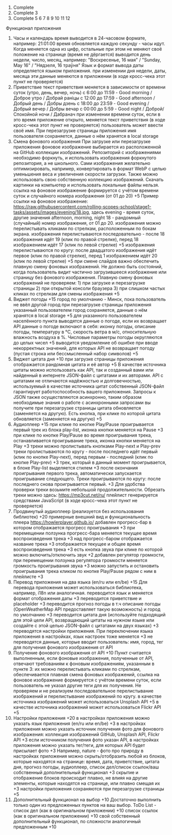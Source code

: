 1. Complete
2. Complete
3
4. Complete
5
6
7
8
9
10
11
12

Функционал приложения
1. Часы и календарь 
время выводится в 24-часовом формате, например: 21:01:00 
время обновляется каждую секунду - часы идут. Когда меняется одна из цифр, остальные при этом не меняют своё положение на странице (время не дёргается) 
выводится день недели, число, месяц, например: "Воскресенье, 16 мая" / "Sunday, May 16" / "Нядзеля, 16 траўня" 
Язык и формат вывода даты определяется языком приложения.
при изменении дня недели, даты, месяца эти данные меняются в приложении (в ходе кросс-чека этот пункт не проверяется)
2. Приветствие 
текст приветствия меняется в зависимости от времени суток (утро, день, вечер, ночь) 
с 6:00 до 11:59 - Good morning / Доброе утро / Добрай раніцы
с 12:00 до 17:59 - Good afternoon / Добрый день / Добры дзень
с 18:00 до 23:59 - Good evening / Добрый вечер / Добры вечар
с 00:00 до 5:59 - Good night / Доброй/Спокойной ночи / Дабранач
при изменении времени суток, если в это время приложение открыто, меняется текст приветствия (в ходе кросс-чека этот пункт не проверяется)
пользователь может ввести своё имя. При перезагрузке страницы приложения имя пользователя сохраняется, данные о нём хранятся в local storage
3. Смена фонового изображения
При загрузке или перезагрузке приложения фоновое изображение выбирается из расположенной на GitHub коллекции изображений.
Репозиторий с изображениями необходимо форкнуть, и использовать изображения форкнутого репозитория, а не школьного.
Сами изображения желательно оптимизировать, например, конвертировать в формат WebP с целью уменьшения веса и увеличения скорости загрузки.
Также можно использовать свою собственную коллекцию изображений.
Скачать картинки на компьютер и использовать локальные файлы нельзя.
ссылка на фоновое изображение формируется с учётом времени суток и случайного номера изображения (от 01 до 20) +5
Пример ссылки на фоновое изображение: https://raw.githubusercontent.com/rolling-scopes-school/stage1-tasks/assets/images/evening/18.jpg, здесь
evening - время суток, другие значения afternoon, morning, night
18 - рандомный (случайный) номер изображения, от 01 до 20.
изображения можно перелистывать кликами по стрелкам, расположенным по бокам экрана.
изображения перелистываются последовательно - после 18 изображения идёт 19 (клик по правой стрелке), перед 18 изображением идёт 17 (клик по левой стрелке) +5
изображения перелистываются по кругу: после двадцатого изображения идёт первое (клик по правой стрелке), перед 1 изображением идёт 20 (клик по левой стрелке) +5
при смене слайдов важно обеспечить плавную смену фоновых изображений. Не должно быть состояний, когда пользователь видит частично загрузившееся изображение или страницу без фонового изображения. Плавную смену фоновых изображений не проверяем: 1) при загрузке и перезагрузке страницы 2) при открытой консоли браузера 3) при слишком частых кликах по стрелкам для смены изображения +5
4. Виджет погоды +15
город по умолчанию - Минск, пока пользователь не ввёл другой город
при перезагрузке страницы приложения указанный пользователем город сохраняется, данные о нём хранятся в local storage +5
для указанного пользователем населённого пункта выводятся данные о погоде, если их возвращает API
данные о погоде включают в себя: иконку погоды, описание погоды, температуру в °C, скорость ветра в м/с, относительную влажность воздуха в %. Числовые параметры погоды округляются до целых чисел +5
выводится уведомление об ошибке при вводе некорректных значений, для которых API не возвращает погоду (пустая строка или бессмысленный набор символов) +5
5. Виджет цитата дня +10
при загрузке страницы приложения отображается рандомная цитата и её автор +5
В качестве источника цитаты можно использовать как API, так и созданный вами или найденный в интернете JSON-файл с цитатами и их авторами. API с цитатами не отличаются надёжностью и долговечностью, используемый в качестве источника цитат собственный JSON-файл гарантирует работоспособность вашего приложения. Запросы к JSON также осуществляются асинхронно, таким образом необходимые знания о работе с асинхронными запросами вы получите
при перезагрузке страницы цитата обновляется (заменяется на другую). Есть кнопка, при клике по которой цитата обновляется (заменяется на другую) +5
6. Аудиоплеер +15
при клике по кнопке Play/Pause проигрывается первый трек из блока play-list, иконка кнопки меняется на Pause +3
при клике по кнопке Play/Pause во время проигрывания трека, останавливается проигрывание трека, иконка кнопки меняется на Play +3
треки можно пролистывать кнопками Play-next и Play-prev
треки пролистываются по кругу - после последнего идёт первый (клик по кнопке Play-next), перед первым - последний (клик по кнопке Play-prev) +3
трек, который в данный момент проигрывается, в блоке Play-list выделяется стилем +3
после окончания проигрывания первого трека, автоматически запускается проигрывание следующего. Треки проигрываются по кругу: после последнего снова проигрывается первый. +3
Для удобства проверки треки возьмите небольшой продолжительности. Обрезать треки можно здесь: https://mp3cut.net/ru/
плейлист генерируется средствами JavaScript (в ходе кросс-чека этот пункт не проверяется)
7. Продвинутый аудиоплеер (реализуется без использования библиотек) +20
примерные внешний вид и функциональность плеера https://howlerplayer.github.io/
добавлен прогресс-бар в котором отображается прогресс проигрывания +3
при перемещении ползунка прогресс-бара меняется текущее время воспроизведения трека +3
над прогресс-баром отображается название трека +3
отображается текущее и общее время воспроизведения трека +3
есть кнопка звука при клике по которой можно включить/отключить звук +2
добавлен регулятор громкости, при перемещении ползунка регулятора громкости меняется громкость проигрывания звука +3
можно запустить и остановить проигрывания трека кликом по кнопке Play/Pause рядом с ним в плейлисте +3
8. Перевод приложения на два языка (en/ru или en/be) +15
Для перевода приложения может использоваться библиотека, например, i18n или аналогичная.
переводится язык и меняется формат отображения даты +3
переводится приветствие и placeholder +3
переводится прогноз погоды в т.ч описание погоды (OpenWeatherMap API предоставляет такую возможность) и город по умолчанию +3
переводится цитата дня (используйте подходящий для этой цели API, возвращающий цитаты на нужном языке или создайте с этой целью JSON-файл с цитатами на двух языках) +3
переводятся настройки приложения. При переключении языка приложения в настройках, язык настроек тоже меняется +3
не переводятся данные, которые вводит пользователь: имя, город, тег для получения фонового изображения от API
9. Получение фонового изображения от API +10 Пункт считается выполненным, если фоновые изображения, полученные от API, отвечают требованиям к фоновым изображениям, указанным в пункте 3: их можно перелистывать кликами по стрелкам, обеспечивается плавная смена фоновых изображений, ссылка на фоновое изображение формируется с учётом времени суток, если пользователь не указал другие теги для их получения. Не проверяем и не реализуем последовательное перелистывание изображений и перелистывание изображений по кругу.
в качестве источника изображений может использоваться Unsplash API +5
в качестве источника изображений может использоваться Flickr API +5
10. Настройки приложения +20
в настройках приложения можно указать язык приложения (en/ru или en/be) +3
в настройках приложения можно указать источник получения фото для фонового изображения: коллекция изображений GitHub, Unsplash API, Flickr API +3
если источником получения фото указан API, в настройках приложения можно указать тег/теги, для которых API будет присылает фото +3
Например, nature - фото про природу
в настройках приложения можно скрыть/отобразить любой из блоков, которые находятся на странице: время, дата, приветствие, цитата дня, прогноз погоды, аудиоплеер, список дел/список ссылок/ваш собственный дополнительный функционал +3
скрытие и отображение блоков происходит плавно, не влияя на другие элементы, которые находятся на странице, или плавно смещая их +3
настройки приложения сохраняются при перезагрузке страницы +5
11. Дополнительный функционал на выбор +10
Достаточно выполнить только один из предложенных пунктов на ваш выбор.
ToDo List - список дел (как в оригинальном приложении) +10
список ссылок (как в оригинальном приложении) +10
свой собственный дополнительный функционал, по сложности аналогичный предложенным +10
